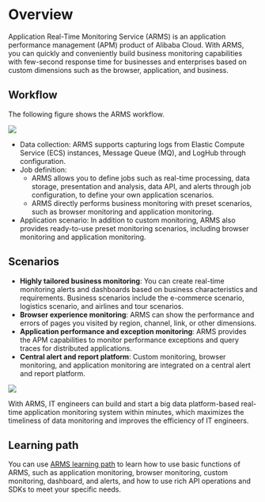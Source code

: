 # Overview

Application Real-Time Monitoring Service \(ARMS\) is an application performance management \(APM\) product of Alibaba Cloud. With ARMS, you can quickly and conveniently build business monitoring capabilities with few-second response time for businesses and enterprises based on custom dimensions such as the browser, application, and business.

## Workflow

The following figure shows the ARMS workflow.

![](https://static-aliyun-doc.oss-accelerate.aliyuncs.com/assets/img/en-US/8984122951/p43312.png)

-   Data collection: ARMS supports capturing logs from Elastic Compute Service \(ECS\) instances, Message Queue \(MQ\), and LogHub through configuration.
-   Job definition:
    -   ARMS allows you to define jobs such as real-time processing, data storage, presentation and analysis, data API, and alerts through job configuration, to define your own application scenarios.
    -   ARMS directly performs business monitoring with preset scenarios, such as browser monitoring and application monitoring.
-   Application scenario: In addition to custom monitoring, ARMS also provides ready-to-use preset monitoring scenarios, including browser monitoring and application monitoring.

## Scenarios

-   **Highly tailored business monitoring**: You can create real-time monitoring alerts and dashboards based on business characteristics and requirements. Business scenarios include the e-commerce scenario, logistics scenario, and airlines and tour scenarios.
-   **Browser experience monitoring**: ARMS can show the performance and errors of pages you visited by region, channel, link, or other dimensions.
-   **Application performance and exception monitoring**: ARMS provides the APM capabilities to monitor performance exceptions and query traces for distributed applications.
-   **Central alert and report platform**: Custom monitoring, browser monitoring, and application monitoring are integrated on a central alert and report platform.

![](https://static-aliyun-doc.oss-accelerate.aliyuncs.com/assets/img/en-US/8984122951/p43313.png)

With ARMS, IT engineers can build and start a big data platform-based real-time application monitoring system within minutes, which maximizes the timeliness of data monitoring and improves the efficiency of IT engineers.

## Learning path

You can use [ARMS learning path](https://www.alibabacloud.com/getting-started/learningpath/arms) to learn how to use basic functions of ARMS, such as application monitoring, browser monitoring, custom monitoring, dashboard, and alerts, and how to use rich API operations and SDKs to meet your specific needs.

